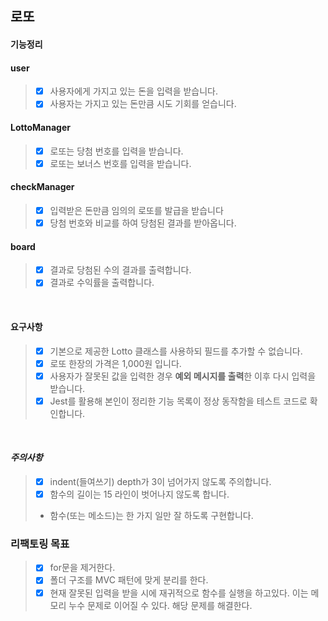## 로또

#### 기능정리
#### user
>- [x] 사용자에게 가지고 있는 돈을 입력을 받습니다.
>- [x] 사용자는 가지고 있는 돈만큼 시도 기회를 얻습니다.
#### LottoManager
>- [x] 로또는 당첨 번호를 입력을 받습니다.
>- [x] 로또는 보너스 번호를 입력을 받습니다.
#### checkManager
>- [x] 입력받은 돈만큼 임의의 로또를 발급을 받습니다
>- [x] 당첨 번호와 비교를 하여 당첨된 결과를 받아옵니다.
#### board
>- [x] 결과로 당첨된 수의 결과를 출력합니다.
>- [x] 결과로 수익률을 출력합니다.

<br>

#### 요구사항
>- [x] 기본으로 제공한 Lotto 클래스를 사용하되 필드를 추가할 수 없습니다.
>- [x] 로또 한장의 가격은 1,000원 입니다.
>- [x] 사용자가 잘못된 값을 입력한 경우 **예외 메시지를 출력**한 이후 다시 입력을 받습니다.
>- [x] Jest를 활용해 본인이 정리한 기능 목록이 정상 동작함을 테스트 코드로 확인합니다.

<br>

#### ***주의사항***
>- [x] indent(들여쓰기) depth가 3이 넘어가지 않도록 주의합니다.
>- [x] 함수의 길이는 15 라인이 벗어나지 않도록 합니다.
>  - 함수(또는 메소드)는 한 가지 일만 잘 하도록 구현합니다.


### 리팩토링 목표
>- [x] for문을 제거한다.
>- [x] 폴더 구조를 MVC 패턴에 맞게 분리를 한다.
>- [x] 현재 잘못된 입력을 받을 시에 재귀적으로 함수를 실행을 하고있다. 이는 메모리 누수 문제로 이어질 수 있다. 해당 문제를 해결한다.
